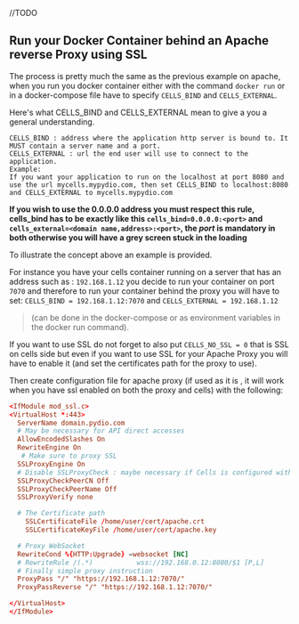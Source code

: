 //TODO
## Run your Docker Container behind an Apache reverse Proxy using SSL

The process is pretty much the same as the previous example on apache,
when you run you docker container either with the command `docker run` or in a docker-compose file have to specify `CELLS_BIND` and `CELLS_EXTERNAL`.

Here's what CELLS_BIND and CELLS_EXTERNAL mean to give a you a general understanding.

```
CELLS_BIND : address where the application http server is bound to. It MUST contain a server name and a port.
CELLS_EXTERNAL : url the end user will use to connect to the application.
Example:
If you want your application to run on the localhost at port 8080 and use the url mycells.mypydio.com, then set CELLS_BIND to localhost:8080 and CELLS_EXTERNAL to mycells.mypydio.com
```
**If you wish to use the 0.0.0.0 address you must respect this rule, cells_bind has to be exactly like this `cells_bind=0.0.0.0:<port>` and `cells_external=<domain name,address>:<port>`, the *port* is mandatory in both otherwise you will have a grey screen stuck in the loading**

To illustrate the concept above an example is provided.

For instance you have your cells container running on a server that has an address such as : `192.168.1.12`
you decide to run your container on port `7070` and therefore to run your container behind the proxy you will have  to set:
`CELLS_BIND = 192.168.1.12:7070` and `CELLS_EXTERNAL = 192.168.1.12` 
> (can be done in the docker-compose or as environment variables in the docker run command).

If you want to use SSL do not forget to also put `CELLS_NO_SSL = 0` that is SSL on cells side but even if you want to use SSL for your Apache Proxy you will have to enable it (and set the certificates path for the proxy to use).

Then create configuration file for apache proxy (if used as it is , it will work when you have ssl enabled on both the proxy and cells) with the following:

```conf
<IfModule mod_ssl.c>
<VirtualHost *:443>
  ServerName domain.pydio.com
  # May be necessary for API direct accesses
  AllowEncodedSlashes On
  RewriteEngine On
   # Make sure to proxy SSL
  SSLProxyEngine On
  # Disable SSLProxyCheck : maybe necessary if Cells is configured with self_signed
  SSLProxyCheckPeerCN Off
  SSLProxyCheckPeerName Off
  SSLProxyVerify none

  # The Certificate path
    SSLCertificateFile /home/user/cert/apache.crt
    SSLCertificateKeyFile /home/user/cert/apache.key

  # Proxy WebSocket
  RewriteCond %{HTTP:Upgrade} =websocket [NC]
  # RewriteRule /(.*)           wss://192.168.0.12:8080/$1 [P,L]
  # Finally simple proxy instruction
  ProxyPass "/" "https://192.168.1.12:7070/"
  ProxyPassReverse "/" "https://192.168.1.12:7070/"

</VirtualHost>
</IfModule>
```
